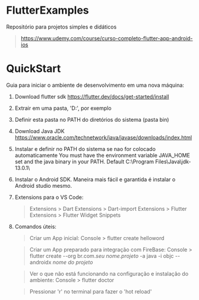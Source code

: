 # FlutterExamples
Repositório para projetos simples e didáticos
> https://www.udemy.com/course/curso-completo-flutter-app-android-ios

# QuickStart
Guia para iniciar o ambiente de desenvolvimento em uma nova máquina:

1. Download flutter sdk https://flutter.dev/docs/get-started/install
2. Extrair em uma pasta, 'D:', por exemplo
3. Definir esta pasta no PATH do diretórios do sistema (pasta bin)

4. Download Java JDK https://www.oracle.com/technetwork/java/javase/downloads/index.html
5. Instalar e definir no PATH do sistema se nao for colocado automaticamente
	You must have the environment variable JAVA_HOME set and the java binary in your PATH.
	Default C:\Program Files\Java\jdk-13.0.1\

6. Instalar o Android SDK. Maneira mais fácil e garantida é instalar o Android studio mesmo.

7. Extensions para o VS Code:
    > Extensions > Dart
    > Extensions > Dart-import
    > Extensions > Flutter
    > Extensions > Flutter Widget Snippets

8. Comandos úteis:
    > Criar um App inicial: Console > flutter create helloword

    > Criar um App preparado para integração com FireBase: Console > flutter create --org br.com.*seu nome.projeto* -a java -i objc --androidx *nome do projeto*

    > Ver o que não está funcionando na configuração e instalação do ambiente: Console > flutter doctor

    > Pressionar 'r' no terminal para fazer o 'hot reload'
   
